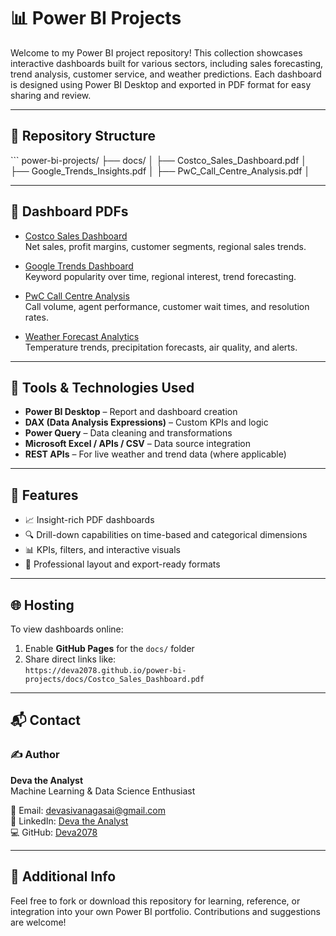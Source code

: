 # 📊 Power BI Projects

Welcome to my Power BI project repository! This collection showcases interactive dashboards built for various sectors, including sales forecasting, trend analysis, customer service, and weather predictions. Each dashboard is designed using Power BI Desktop and exported in PDF format for easy sharing and review.

---

## 📁 Repository Structure

\```
power-bi-projects/
├── docs/
│   ├── Costco_Sales_Dashboard.pdf
│   ├── Google_Trends_Insights.pdf
│   ├── PwC_Call_Centre_Analysis.pdf
│


---

## 📄 Dashboard PDFs

- [Costco Sales Dashboard](docs/costco_design.pdf)  
  Net sales, profit margins, customer segments, regional sales trends.

- [Google Trends Dashboard](docs/G'Trends.pdf)  
  Keyword popularity over time, regional interest, trend forecasting.

- [PwC Call Centre Analysis](docs/PWC.pdf)  
  Call volume, agent performance, customer wait times, and resolution rates.

- [Weather Forecast Analytics](docs/Weather_Report.pdf)  
  Temperature trends, precipitation forecasts, air quality, and alerts.

---

## 🧰 Tools & Technologies Used

- **Power BI Desktop** – Report and dashboard creation  
- **DAX (Data Analysis Expressions)** – Custom KPIs and logic  
- **Power Query** – Data cleaning and transformations  
- **Microsoft Excel / APIs / CSV** – Data source integration  
- **REST APIs** – For live weather and trend data (where applicable)

---

## 📌 Features

- 📈 Insight-rich PDF dashboards  
- 🔍 Drill-down capabilities on time-based and categorical dimensions  
- 📊 KPIs, filters, and interactive visuals  
- 🎨 Professional layout and export-ready formats

---

## 🌐 Hosting

To view dashboards online:

1. Enable **GitHub Pages** for the `docs/` folder
2. Share direct links like:  
   `https://deva2078.github.io/power-bi-projects/docs/Costco_Sales_Dashboard.pdf`

---

## 📬 Contact

<h3>✍️ Author</h3>
<p><strong>Deva the Analyst</strong><br>
Machine Learning & Data Science Enthusiast</p>
<p>📧 Email: <a href="mailto:devasivanagasai@gmail.com">devasivanagasai@gmail.com</a><br>
🔗 LinkedIn: <a href="https://www.linkedin.com/in/deva-siva-naga-sai-boddu-841984228/" target="_blank">Deva the Analyst</a><br>
💻 GitHub: <a href="https://github.com/Deva2078" target="_blank">Deva2078</a></p>

---

## 📎 Additional Info

Feel free to fork or download this repository for learning, reference, or integration into your own Power BI portfolio. Contributions and suggestions are welcome!
